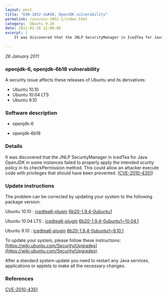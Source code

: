 ```yaml
---
layout: post
title: "USN-1052-1&#58; OpenJDK vulnerability"
permalink: /usn/usn-1052-1/index.html
category:  Ubuntu 9.10
date: 2011-01-26 12:00:00
excerpt: |
    It was discovered that the JNLP SecurityManager in IcedTea for Java OpenJDK in some instances failed to properly apply the intended scurity policy in its checkPermission method. This could allow an attacker execute code with privileges that should have been prevented. ([CVE-2010-4351](http://people.ubuntu.com/~ubuntu-security/cve/CVE-2010-4351)) 
    
--- 
```

 
 

*26 January 2011*

### openjdk-6, openjdk-6b18 vulnerability

A security issue affects these releases of Ubuntu and its derivatives:

* Ubuntu 10.10
* Ubuntu 10.04 LTS
* Ubuntu 9.10

### Software description

* openjdk-6 

* openjdk-6b18 

### Details

It was discovered that the JNLP SecurityManager in IcedTea for Java OpenJDK in some instances failed to properly apply the intended scurity policy in its checkPermission method. This could allow an attacker execute code with privileges that should have been prevented. ([CVE-2010-4351](http://people.ubuntu.com/~ubuntu-security/cve/CVE-2010-4351)) 

### Update instructions

The problem can be corrected by updating your system to the following package version:

Ubuntu 10.10
 : [icedtea6-plugin](https://launchpad.net/ubuntu/+source/openjdk-6) <span> [6b20-1.9.4-0ubuntu1](https://launchpad.net/ubuntu/+source/openjdk-6/6b20-1.9.4-0ubuntu1) </span> 

Ubuntu 10.04 LTS
 : [icedtea6-plugin](https://launchpad.net/ubuntu/+source/openjdk-6) <span> [6b20-1.9.4-0ubuntu1~10.04.1](https://launchpad.net/ubuntu/+source/openjdk-6/6b20-1.9.4-0ubuntu1~10.04.1) </span> 

Ubuntu 9.10
 : [icedtea6-plugin](https://launchpad.net/ubuntu/+source/openjdk-6) <span> [6b20-1.9.4-0ubuntu1~9.10.1](https://launchpad.net/ubuntu/+source/openjdk-6/6b20-1.9.4-0ubuntu1~9.10.1) </span> 

To update your system, please follow these instructions: [https://wiki.ubuntu.com/Security/Upgrades](https://wiki.ubuntu.com/Security/Upgrades).

After a standard system update you need to restart any Java services, applications or applets to make all the necessary changes. 

### References

 
 [CVE-2010-4351](http://people.ubuntu.com/~ubuntu-security/cve/CVE-2010-4351)
 

